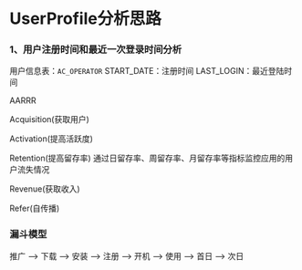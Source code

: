 # UserProfile分析思路

### 1、用户注册时间和最近一次登录时间分析


用户信息表：`AC_OPERATOR`
          START_DATE：注册时间
          LAST_LOGIN：最近登陆时间
          
          
AARRR

Acquisition(获取用户)

Activation(提高活跃度)

Retention(提高留存率)
    通过日留存率、周留存率、月留存率等指标监控应用的用户流失情况

Revenue(获取收入)

Refer(自传播)
         


### 漏斗模型

推广 --> 下载 --> 安装 --> 注册 --> 开机 --> 使用 --> 首日 --> 次日